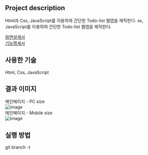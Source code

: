 Project description
----
Html과 Css, JavaScript를 이용하여 간단한 Todo-list 웹앱을 제작한다.
ss, JavaScript를 이용하여 간단한 Todo-list 웹앱을 제작한다.

[화면설계서](https://github.com/HICC-Introduction/B652009-Todo_list/issues/4#issue-842737681)<br>
[기능명세서](https://github.com/HICC-Introduction/B652009-Todo_list/issues/3#issue-842730389)

사용한 기술
---
Html, Css, JavaScript

결과 이미지
---
메인페이지 - PC size<br>
![image](https://user-images.githubusercontent.com/51940808/113503612-f20f6080-956d-11eb-9e36-e5ec7cf839b1.png)<br>
메인페이지 - Mobile size<br>
![image](https://user-images.githubusercontent.com/51940808/113503692-5fbb8c80-956e-11eb-9159-56188410bd18.png)

실행 방법
---
git branch -t 

